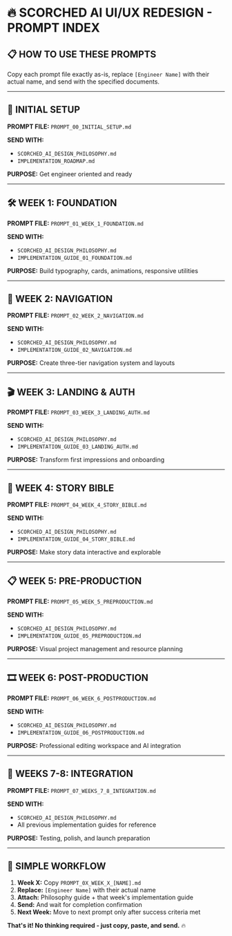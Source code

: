 # 🔥 SCORCHED AI UI/UX REDESIGN - PROMPT INDEX

## **📋 HOW TO USE THESE PROMPTS**

Copy each prompt file exactly as-is, replace `[Engineer Name]` with their actual name, and send with the specified documents.

---

## **📖 INITIAL SETUP**

**PROMPT FILE:** `PROMPT_00_INITIAL_SETUP.md`

**SEND WITH:**
- `SCORCHED_AI_DESIGN_PHILOSOPHY.md`
- `IMPLEMENTATION_ROADMAP.md`

**PURPOSE:** Get engineer oriented and ready

---

## **🛠️ WEEK 1: FOUNDATION**

**PROMPT FILE:** `PROMPT_01_WEEK_1_FOUNDATION.md`

**SEND WITH:**
- `SCORCHED_AI_DESIGN_PHILOSOPHY.md`
- `IMPLEMENTATION_GUIDE_01_FOUNDATION.md`

**PURPOSE:** Build typography, cards, animations, responsive utilities

---

## **🧭 WEEK 2: NAVIGATION**

**PROMPT FILE:** `PROMPT_02_WEEK_2_NAVIGATION.md`

**SEND WITH:**
- `SCORCHED_AI_DESIGN_PHILOSOPHY.md`
- `IMPLEMENTATION_GUIDE_02_NAVIGATION.md`

**PURPOSE:** Create three-tier navigation system and layouts

---

## **🎬 WEEK 3: LANDING & AUTH**

**PROMPT FILE:** `PROMPT_03_WEEK_3_LANDING_AUTH.md`

**SEND WITH:**
- `SCORCHED_AI_DESIGN_PHILOSOPHY.md`
- `IMPLEMENTATION_GUIDE_03_LANDING_AUTH.md`

**PURPOSE:** Transform first impressions and onboarding

---

## **📖 WEEK 4: STORY BIBLE**

**PROMPT FILE:** `PROMPT_04_WEEK_4_STORY_BIBLE.md`

**SEND WITH:**
- `SCORCHED_AI_DESIGN_PHILOSOPHY.md`
- `IMPLEMENTATION_GUIDE_04_STORY_BIBLE.md`

**PURPOSE:** Make story data interactive and explorable

---

## **📋 WEEK 5: PRE-PRODUCTION**

**PROMPT FILE:** `PROMPT_05_WEEK_5_PREPRODUCTION.md`

**SEND WITH:**
- `SCORCHED_AI_DESIGN_PHILOSOPHY.md`
- `IMPLEMENTATION_GUIDE_05_PREPRODUCTION.md`

**PURPOSE:** Visual project management and resource planning

---

## **🎞️ WEEK 6: POST-PRODUCTION**

**PROMPT FILE:** `PROMPT_06_WEEK_6_POSTPRODUCTION.md`

**SEND WITH:**
- `SCORCHED_AI_DESIGN_PHILOSOPHY.md`
- `IMPLEMENTATION_GUIDE_06_POSTPRODUCTION.md`

**PURPOSE:** Professional editing workspace and AI integration

---

## **🎉 WEEKS 7-8: INTEGRATION**

**PROMPT FILE:** `PROMPT_07_WEEKS_7_8_INTEGRATION.md`

**SEND WITH:**
- `SCORCHED_AI_DESIGN_PHILOSOPHY.md`
- All previous implementation guides for reference

**PURPOSE:** Testing, polish, and launch preparation

---

## **🎯 SIMPLE WORKFLOW**

1. **Week X:** Copy `PROMPT_0X_WEEK_X_[NAME].md`
2. **Replace:** `[Engineer Name]` with their actual name
3. **Attach:** Philosophy guide + that week's implementation guide
4. **Send:** And wait for completion confirmation
5. **Next Week:** Move to next prompt only after success criteria met

**That's it! No thinking required - just copy, paste, and send.** 🔥
